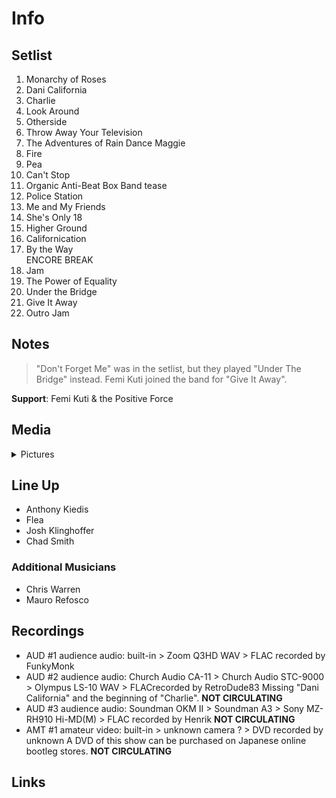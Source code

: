 # Info

## Setlist

1. Monarchy of Roses
2. Dani California
3. Charlie
4. Look Around
5. Otherside
6. Throw Away Your Television
7. The Adventures of Rain Dance Maggie
8. Fire
9. Pea
10. Can't Stop
11. Organic Anti-Beat Box Band tease
12. Police Station
13. Me and My Friends
14. She's Only 18
15. Higher Ground
16. Californication
17. By the Way
<br> ENCORE BREAK
18. Jam
19. The Power of Equality
20. Under the Bridge
21. Give It Away
22. Outro Jam

## Notes

> "Don't Forget Me" was in the setlist, but they played "Under The Bridge" instead. Femi Kuti joined the band for "Give It Away".

**Support**: Femi Kuti & the Positive Force

## Media 

<details>
  <summary>Pictures</summary>
  <!--<img alt="Setlist" title="Setlist" src="_.jpg" height="200" />
  <img alt="Flyer" title="Flyer" src="_.jpg" height="200" />-->
</details>

## Line Up

* Anthony Kiedis
* Flea
* Josh Klinghoffer
* Chad Smith

### Additional Musicians

* Chris Warren  
* Mauro Refosco

## Recordings

* AUD #1 audience audio: built-in > Zoom Q3HD WAV > FLAC recorded by FunkyMonk
* AUD #2 audience audio: Church Audio CA-11 > Church Audio STC-9000 > Olympus LS-10 WAV > FLACrecorded by RetroDude83 Missing "Dani California" and the beginning of "Charlie". **NOT CIRCULATING**
* AUD #3 audience audio: Soundman OKM II > Soundman A3 > Sony MZ-RH910 Hi-MD(M) > FLAC recorded by Henrik **NOT CIRCULATING**
* AMT #1 amateur video: built-in > unknown camera ? > DVD recorded by unknown A DVD of this show can be purchased on Japanese online bootleg stores. **NOT CIRCULATING**

## Links
